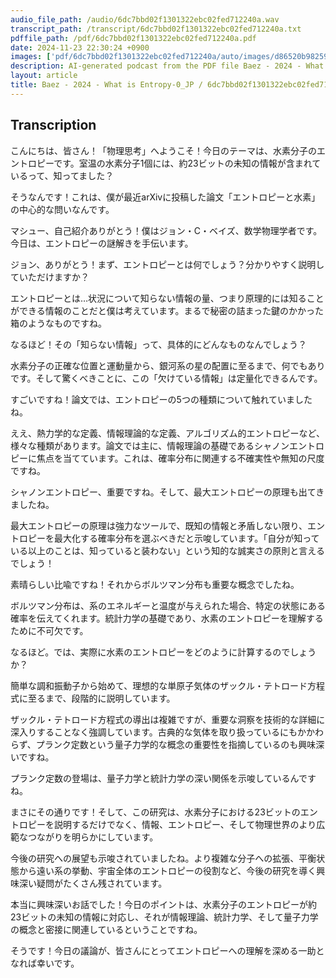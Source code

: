 ```yaml
---
audio_file_path: /audio/6dc7bbd02f1301322ebc02fed712240a.wav
transcript_path: /transcript/6dc7bbd02f1301322ebc02fed712240a.txt
pdffile_path: /pdf/6dc7bbd02f1301322ebc02fed712240a.pdf
date: 2024-11-23 22:30:24 +0900
images: ['pdf/6dc7bbd02f1301322ebc02fed712240a/auto/images/d86520b98259e779b49c2039f8c3b43b536b163b313d22d01f5dc8f8dbf942d8.jpg', 'pdf/6dc7bbd02f1301322ebc02fed712240a/auto/images/da325650a681788bd11dae2c2717beda3cec4788c125571ab18a821e6e08a28b.jpg', 'pdf/6dc7bbd02f1301322ebc02fed712240a/auto/images/7135b2696faf3adb3fd60c1a10c11aa1ff9617c65eb893eaa5e720bd65b0c6f0.jpg', 'pdf/6dc7bbd02f1301322ebc02fed712240a/auto/images/c5b26e0b27a0c806f814a5973bc9c008da6e5d972b284e85fd902a41f24f78b8.jpg', 'pdf/6dc7bbd02f1301322ebc02fed712240a/auto/images/b8700ff45544081bd0995c8807d68339e20749b235bc5679aeb269aabc124536.jpg', 'pdf/6dc7bbd02f1301322ebc02fed712240a/auto/images/932d4b3b0ad7cf3c9e91cef14700ede037ce228c535970ee92553bd39ffa9045.jpg', 'pdf/6dc7bbd02f1301322ebc02fed712240a/auto/images/f649077de88067067d239804feb3cc22c46f71dea8cb9e0593f04d5ed7feac25.jpg', 'pdf/6dc7bbd02f1301322ebc02fed712240a/auto/images/21ad8ebd2b48f98f24c83711f363e1533f8e181aece764f600660f6259ab02a6.jpg', 'pdf/6dc7bbd02f1301322ebc02fed712240a/auto/images/556bfe2fd511f03e6f955b527a79116f07e1f8ec6b6c4429b1d09b7dd830bb2d.jpg', 'pdf/6dc7bbd02f1301322ebc02fed712240a/auto/images/00a61e810174fcd9dc3091a5c0db52fc83f9d3f64400c5afeeeb6cfd9bbab792.jpg', 'pdf/6dc7bbd02f1301322ebc02fed712240a/auto/images/d741bc6344220533c85261dae979f582e8f4468562df3b97a3e27776637a9c19.jpg', 'pdf/6dc7bbd02f1301322ebc02fed712240a/auto/images/b285c4f47fe7225fbf48bdbf3961b27a497cc446d8dbe2fe30abcaff6586e30a.jpg', 'pdf/6dc7bbd02f1301322ebc02fed712240a/auto/images/544392c2245b4851c66990b9423bb73cf588c3b21022c08a46ca29b68f85a127.jpg', 'pdf/6dc7bbd02f1301322ebc02fed712240a/auto/images/216d45d226d89995ca75973da4a1b93d9b5bf740000151a2955989a6cc8dbe9e.jpg', 'pdf/6dc7bbd02f1301322ebc02fed712240a/auto/images/68b864021d5887a7562b43ab0c1136ea30996ccb6159589cd306aba86da513dd.jpg', 'pdf/6dc7bbd02f1301322ebc02fed712240a/auto/images/6775578138e04d47a1876cde5bd525e41e454d574ca11a2a3260b140e6880efa.jpg', 'pdf/6dc7bbd02f1301322ebc02fed712240a/auto/images/8e1efde794a136ef2db49dc5855c09746c4aa800e984bcf96d2f677e2d9ce0df.jpg', 'pdf/6dc7bbd02f1301322ebc02fed712240a/auto/images/58201ed00cb97b315390967eb79e6f6b3b5566d319581616b2b3c15b8e9b1a21.jpg', 'pdf/6dc7bbd02f1301322ebc02fed712240a/auto/images/61d1a89004a658b698a7d9603cc22a35007edeeccbf98fef7433ae568c83d692.jpg', 'pdf/6dc7bbd02f1301322ebc02fed712240a/auto/images/575dc9fa8a5960ba7d319b3cc4eaa54b62f7d4a36beeedcabf440b09629e62d8.jpg', 'pdf/6dc7bbd02f1301322ebc02fed712240a/auto/images/ad10bfa492208b77c5e7a3a8cd5b76892aab545fceaa2d22dd3c6c4f54e5c622.jpg']
description: AI-generated podcast from the PDF file Baez - 2024 - What is Entropy-0_JP
layout: article
title: Baez - 2024 - What is Entropy-0_JP / 6dc7bbd02f1301322ebc02fed712240a
---
```


## Transcription
こんにちは、皆さん！「物理思考」へようこそ！今日のテーマは、水素分子のエントロピーです。室温の水素分子1個には、約23ビットの未知の情報が含まれているって、知ってました？

そうなんです！これは、僕が最近arXivに投稿した論文「エントロピーと水素」の中心的な問いなんです。

マシュー、自己紹介ありがとう！僕はジョン・C・ベイズ、数学物理学者です。今日は、エントロピーの謎解きを手伝います。

ジョン、ありがとう！まず、エントロピーとは何でしょう？分かりやすく説明していただけますか？

エントロピーとは…状況について知らない情報の量、つまり原理的には知ることができる情報のことだと僕は考えています。まるで秘密の詰まった鍵のかかった箱のようなものですね。

なるほど！その「知らない情報」って、具体的にどんなものなんでしょう？

水素分子の正確な位置と運動量から、銀河系の星の配置に至るまで、何でもありです。そして驚くべきことに、この「欠けている情報」は定量化できるんです。

すごいですね！論文では、エントロピーの5つの種類について触れていましたね。

ええ、熱力学的な定義、情報理論的な定義、アルゴリズム的エントロピーなど、様々な種類があります。論文では主に、情報理論の基礎であるシャノンエントロピーに焦点を当てています。これは、確率分布に関連する不確実性や無知の尺度ですね。

シャノンエントロピー、重要ですね。そして、最大エントロピーの原理も出てきましたね。

最大エントロピーの原理は強力なツールで、既知の情報と矛盾しない限り、エントロピーを最大化する確率分布を選ぶべきだと示唆しています。「自分が知っている以上のことは、知っていると装わない」という知的な誠実さの原則と言えるでしょう！

素晴らしい比喩ですね！それからボルツマン分布も重要な概念でしたね。

ボルツマン分布は、系のエネルギーと温度が与えられた場合、特定の状態にある確率を伝えてくれます。統計力学の基礎であり、水素のエントロピーを理解するために不可欠です。

なるほど。では、実際に水素のエントロピーをどのように計算するのでしょうか？

簡単な調和振動子から始めて、理想的な単原子気体のザックル・テトロード方程式に至るまで、段階的に説明しています。

ザックル・テトロード方程式の導出は複雑ですが、重要な洞察を技術的な詳細に深入りすることなく強調しています。古典的な気体を取り扱っているにもかかわらず、プランク定数という量子力学的な概念の重要性を指摘しているのも興味深いですね。

プランク定数の登場は、量子力学と統計力学の深い関係を示唆しているんですね。

まさにその通りです！そして、この研究は、水素分子における23ビットのエントロピーを説明するだけでなく、情報、エントロピー、そして物理世界のより広範なつながりを明らかにしています。

今後の研究への展望も示唆されていましたね。より複雑な分子への拡張、平衡状態から遠い系の挙動、宇宙全体のエントロピーの役割など、今後の研究を導く興味深い疑問がたくさん残されています。

本当に興味深いお話でした！今日のポイントは、水素分子のエントロピーが約23ビットの未知の情報に対応し、それが情報理論、統計力学、そして量子力学の概念と密接に関連しているということですね。

そうです！今日の議論が、皆さんにとってエントロピーへの理解を深める一助となれば幸いです。





